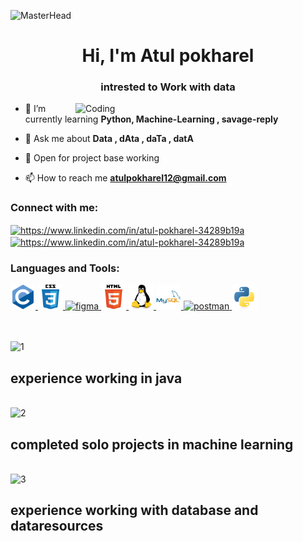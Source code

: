 <!-- - 👋 Hi, I’m @atulpokharel-gp
- 👀 I’m interested in Machine learning and neural network
- 🌱 I’m currently learning bachelor 
-  I’m looking to collaborate on project
-  Mail  
- 📫 How to reach me 


email: atulpokharel12@gmail.com
 -->
 
 
 ![MasterHead]( https://rishavanand.github.io/static/images/greetings.gif) 
<h1 align="center">Hi, I'm Atul pokharel</h1>
<h3 align="center">intrested to Work with data </h3>
<img align="right" alt="Coding" width="400" src=https://media.tenor.com/S59bPkT0pqcAAAAC/programming.gif>



- 🌱 I’m currently learning **Python, Machine-Learning , savage-reply**

- 💬 Ask me about **Data , dAta , daTa , datA**
- 👀 Open for project base working   

- 📫 How to reach me **atulpokharel12@gmail.com**

<h3 align="left">Connect with me:</h3>
<p align="left">
<a href="https://www.linkedin.com/in/atul-pokharel-34289b19a" target="blank">
  <img align="center" src="https://raw.githubusercontent.com/rahuldkjain/github-profile-readme-generator/master/src/images/icons/Social/linked-in-alt.svg" alt="https://www.linkedin.com/in/atul-pokharel-34289b19a" height="30" width="40" /></a>
  <a href="https://www.linkedin.com/in/atul-pokharel-34289b19a" target="blank">
  <img align="center" src="https://raw.githubusercontent.com/rahuldkjain/github-profile-readme-generator/master/src/images/icons/Social/linked-in-alt.svg" alt="https://www.linkedin.com/in/atul-pokharel-34289b19a" height="30" width="40" /></a>
  
</p>

<h3 align="left">Languages and Tools:</h3>
<p align="left">
  <a href="https://www.cprogramming.com/" target="_blank" rel="noreferrer">
    <img src="https://raw.githubusercontent.com/devicons/devicon/master/icons/c/c-original.svg" alt="c" width="40" height="40"/> </a> 
<a href="https://www.w3schools.com/css/" target="_blank" rel="noreferrer">
 <img src="https://raw.githubusercontent.com/devicons/devicon/master/icons/css3/css3-original-wordmark.svg" alt="css3" width="40" height="40"/> </a> <a href="https://www.figma.com/" target="_blank" rel="noreferrer"> <img src="https://www.vectorlogo.zone/logos/figma/figma-icon.svg" alt="figma" width="40" height="40"/> </a> 
  <a href="https://www.w3.org/html/" target="_blank" rel="noreferrer"> <img src="https://raw.githubusercontent.com/devicons/devicon/master/icons/html5/html5-original-wordmark.svg" alt="html5" width="40" height="40"/> </a> 
  <a href="https://www.linux.org/" target="_blank" rel="noreferrer"> 
    <img src="https://raw.githubusercontent.com/devicons/devicon/master/icons/linux/linux-original.svg" alt="linux" width="40" height="40"/> </a> 
  <a href="https://www.mysql.com/" target="_blank" rel="noreferrer">
    <img src="https://raw.githubusercontent.com/devicons/devicon/master/icons/mysql/mysql-original-wordmark.svg" alt="mysql" width="40" height="40"/> </a>
  <a href="https://postman.com" target="_blank" rel="noreferrer"> <img src="https://www.vectorlogo.zone/logos/getpostman/getpostman-icon.svg" alt="postman" width="40" height="40"/> </a> <a href="https://www.python.org" target="_blank" rel="noreferrer">
  <img src="https://raw.githubusercontent.com/devicons/devicon/master/icons/python/python-original.svg" alt="python" width="40" height="40"/> </a> </p>
  
  
  </br>



      
<!--       <img class="image" alt="1" src="#" style="width:100%;height: 400px;">
      <br>
      
    <h2>Learning is my Priority</h2> -->
<br>
      <img class="image" alt="1" src="https://vipaa.net/wp-content/uploads/2021/08/java.jpg" style="width:100%;height: 400px;">
      <h2>experience working in java</h2>

    
<br>
      <img class="image" alt="2" src="https://th.bing.com/th/id/OIP.LRHrGXwuVJJFu1ILoaojUQHaE8?pid=ImgDet&rs=1" style="width:100%;height: 400px;">
      <h2>completed solo projects in machine learning </h2>

    
<br>
      <img  class="image" alt="3" src="https://th.bing.com/th/id/OIP.9CjtotOBsuzFQN9eRV_p5wHaGA?pid=ImgDet&rs=1" style="width:100%;height: 400px;">
      <h2>experience working with database and dataresources</h2>

 
